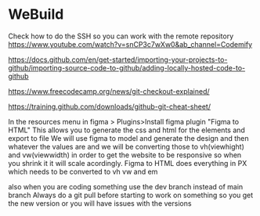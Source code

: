 # WeBuild

Check how to do the SSH so you can work with the remote repository
https://www.youtube.com/watch?v=snCP3c7wXw0&ab_channel=Codemify

https://docs.github.com/en/get-started/importing-your-projects-to-github/importing-source-code-to-github/adding-locally-hosted-code-to-github

https://www.freecodecamp.org/news/git-checkout-explained/

https://training.github.com/downloads/github-git-cheat-sheet/

In the resources menu in figma > Plugins>Install figma plugin "Figma to HTML"
This allows you to generate the css and html for the elements and export to file
We will use figma to model and generate the design and then whatever the 
values are and we will be converting those to vh(viewhight) and vw(viewwidth) in order
to get the website to be responsive so when you shrink it it will scale acordingly. 
Figma to HTML does everything in PX which needs to be converted to vh vw and em

also when you are coding something use the dev branch instead of main branch
Always do a git pull before starting to work on something so you get the new version
or you will have issues with the versions 